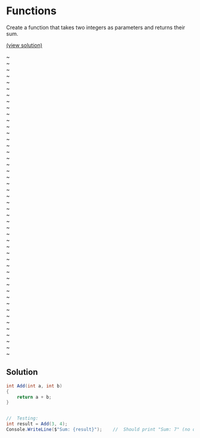 # Functions

Create a function that takes two integers as parameters and returns their sum.

[(view solution)](#solution)

~  
~  
~  
~  
~  
~  
~  
~  
~  
~  
~  
~  
~  
~  
~  
~  
~  
~  
~  
~  
~  
~  
~  
~  
~  
~  
~  
~  
~  
~  
~  
~  
~  
~  
~  
~  
~  
~  
~  
~  
~  
~  
~  
~  
~  
~  
~  
~  

## Solution

```csharp
int Add(int a, int b)
{
	return a + b;
}


//	Testing:
int result = Add(3, 4);
Console.WriteLine($"Sum: {result}");	//	Should print "Sum: 7" (no quotes)
```